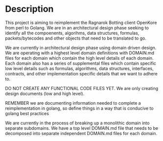 # Description

This project is aiming to reimplement the Ragnarok Botting client OpenKore from perl to Golang. We are in an architectural design phase seeking to identify all the compoenents, algorihms, data structures, formulas, packets/bytecodes and other objects that need to be translated to go.

We are currently in architectural design phase using domain driven design. We are operating with a highest level domain definitions with DOMAIN.md files for each domain which contain the high level details of each domain. Each domain also has a series of supplemental files which contain specific low level details such as formulas, algorithms, data structures, interfaces, contracts, and other implementation specific details that we want to adhere to.

DO NOT CREATE ANY FUNCTIONAL CODE FILES YET.  We are only creating design documents (low and high level).

REMEMBER we are documenting information needed to complete a reimplementation in golang, so define things in a way that is conducive to golang best practices

We are currently in the process of breaking up a monolithic domain into separate subdomains. We have a top level DOMAIN.md file that needs to be decomposed into separate independent DOMAIN.md files for each domain. 
